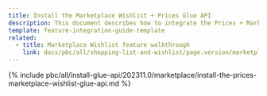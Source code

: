 ```yaml
---
title: Install the Marketplace Wishlist + Prices Glue API
description: This document describes how to integrate the Prices + Marketplace Wishlist Glue API feature into a Spryker project.
template: feature-integration-guide-template
related:
  - title: Marketplace Wishlist feature walkthrough
    link: docs/pbc/all/shopping-list-and-wishlist/page.version/marketplace/marketplace-wishlist-feature-overview.html
---
```


{% include pbc/all/install-glue-api/202311.0/marketplace/install-the-prices-marketplace-wishlist-glue-api.md %} <!-- To edit, see /_includes/pbc/all/install-glue-api/202311.0/marketplace/install-the-prices-marketplace-wishlist-glue-api.md -->
